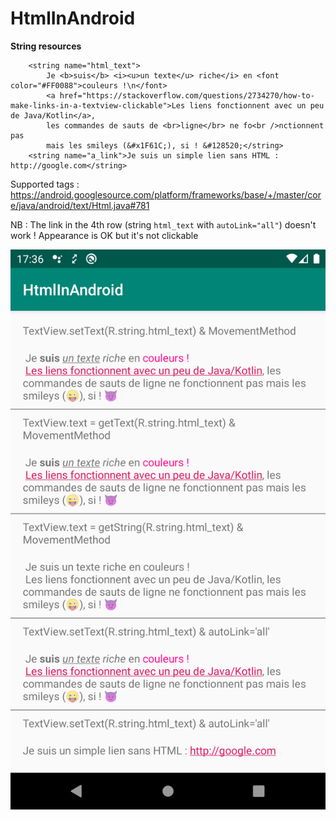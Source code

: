 # HtmlInAndroid

**String resources**

```
    <string name="html_text">
        Je <b>suis</b> <i><u>un texte</u> riche</i> en <font color="#FF0088">couleurs !\n</font>
        <a href="https://stackoverflow.com/questions/2734270/how-to-make-links-in-a-textview-clickable">Les liens fonctionnent avec un peu de Java/Kotlin</a>,
        les commandes de sauts de <br>ligne</br> ne fo<br />nctionnent pas
        mais les smileys (&#x1F61C;), si ! &#128520;</string>
    <string name="a_link">Je suis un simple lien sans HTML : http://google.com</string>
```

Supported tags : https://android.googlesource.com/platform/frameworks/base/+/master/core/java/android/text/Html.java#781

NB : The link in the 4th row (string `html_text` with `autoLink="all"`) doesn't work ! Appearance is OK but it's not clickable

![Example](https://github.com/NinoDLC/HtmlInAndroid/blob/master/Screenshot_1575304613.png)
